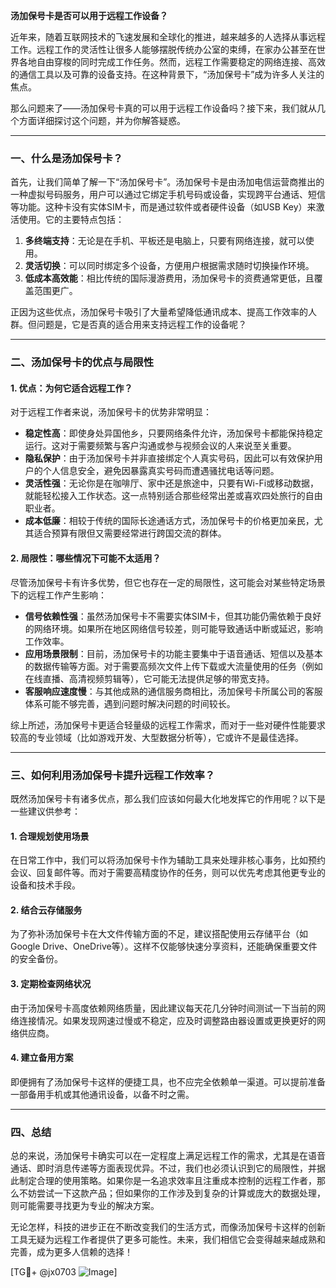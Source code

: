 **汤加保号卡是否可以用于远程工作设备？**

近年来，随着互联网技术的飞速发展和全球化的推进，越来越多的人选择从事远程工作。远程工作的灵活性让很多人能够摆脱传统办公室的束缚，在家办公甚至在世界各地自由穿梭的同时完成工作任务。然而，远程工作需要稳定的网络连接、高效的通信工具以及可靠的设备支持。在这种背景下，“汤加保号卡”成为许多人关注的焦点。

那么问题来了——汤加保号卡真的可以用于远程工作设备吗？接下来，我们就从几个方面详细探讨这个问题，并为你解答疑惑。

---

### 一、什么是汤加保号卡？

首先，让我们简单了解一下“汤加保号卡”。汤加保号卡是由汤加电信运营商推出的一种虚拟号码服务，用户可以通过它绑定手机号码或设备，实现跨平台通话、短信等功能。这种卡没有实体SIM卡，而是通过软件或者硬件设备（如USB Key）来激活使用。它的主要特点包括：

1. **多终端支持**：无论是在手机、平板还是电脑上，只要有网络连接，就可以使用。
2. **灵活切换**：可以同时绑定多个设备，方便用户根据需求随时切换操作环境。
3. **低成本高效能**：相比传统的国际漫游费用，汤加保号卡的资费通常更低，且覆盖范围更广。

正因为这些优点，汤加保号卡吸引了大量希望降低通讯成本、提高工作效率的人群。但问题是，它是否真的适合用来支持远程工作的设备呢？

---

### 二、汤加保号卡的优点与局限性

#### 1. **优点：为何它适合远程工作？**

对于远程工作者来说，汤加保号卡的优势非常明显：

- **稳定性高**：即使身处异国他乡，只要网络条件允许，汤加保号卡都能保持稳定运行。这对于需要频繁与客户沟通或参与视频会议的人来说至关重要。
- **隐私保护**：由于汤加保号卡并非直接绑定个人真实号码，因此可以有效保护用户的个人信息安全，避免因暴露真实号码而遭遇骚扰电话等问题。
- **灵活性强**：无论你是在咖啡厅、家中还是旅途中，只要有Wi-Fi或移动数据，就能轻松接入工作状态。这一点特别适合那些经常出差或喜欢四处旅行的自由职业者。
- **成本低廉**：相较于传统的国际长途通话方式，汤加保号卡的价格更加亲民，尤其适合预算有限但又需要经常进行跨国交流的群体。

#### 2. **局限性：哪些情况下可能不太适用？**

尽管汤加保号卡有许多优势，但它也存在一定的局限性，这可能会对某些特定场景下的远程工作产生影响：

- **信号依赖性强**：虽然汤加保号卡不需要实体SIM卡，但其功能仍需依赖于良好的网络环境。如果所在地区网络信号较差，则可能导致通话中断或延迟，影响工作效率。
- **应用场景限制**：目前，汤加保号卡的功能主要集中于语音通话、短信以及基本的数据传输等方面。对于需要高频次文件上传下载或大流量使用的任务（例如在线直播、高清视频剪辑等），它可能无法提供足够的带宽支持。
- **客服响应速度慢**：与其他成熟的通信服务商相比，汤加保号卡所属公司的客服体系可能不够完善，遇到问题时解决问题的时间较长。

综上所述，汤加保号卡更适合轻量级的远程工作需求，而对于一些对硬件性能要求较高的专业领域（比如游戏开发、大型数据分析等），它或许不是最佳选择。

---

### 三、如何利用汤加保号卡提升远程工作效率？

既然汤加保号卡有诸多优点，那么我们应该如何最大化地发挥它的作用呢？以下是一些建议供参考：

#### 1. **合理规划使用场景**
   在日常工作中，我们可以将汤加保号卡作为辅助工具来处理非核心事务，比如预约会议、回复邮件等。而对于需要高精度协作的任务，则可以优先考虑其他更专业的设备和技术手段。

#### 2. **结合云存储服务**
   为了弥补汤加保号卡在大文件传输方面的不足，建议搭配使用云存储平台（如Google Drive、OneDrive等）。这样不仅能够快速分享资料，还能确保重要文件的安全备份。

#### 3. **定期检查网络状况**
   由于汤加保号卡高度依赖网络质量，因此建议每天花几分钟时间测试一下当前的网络连接情况。如果发现网速过慢或不稳定，应及时调整路由器设置或更换更好的网络供应商。

#### 4. **建立备用方案**
   即便拥有了汤加保号卡这样的便捷工具，也不应完全依赖单一渠道。可以提前准备一部备用手机或其他通讯设备，以备不时之需。

---

### 四、总结

总的来说，汤加保号卡确实可以在一定程度上满足远程工作的需求，尤其是在语音通话、即时消息传递等方面表现优异。不过，我们也必须认识到它的局限性，并据此制定合理的使用策略。如果你是一名追求效率且注重成本控制的远程工作者，那么不妨尝试一下这款产品；但如果你的工作涉及到复杂的计算或庞大的数据处理，则可能需要寻找更为专业的解决方案。

无论怎样，科技的进步正在不断改变我们的生活方式，而像汤加保号卡这样的创新工具无疑为远程工作者提供了更多可能性。未来，我们相信它会变得越来越成熟和完善，成为更多人信赖的选择！

[TG💪+ @jx0703 ![Image](https://github.com/user-attachments/assets/dbca1d08-cadb-493c-b0ec-ad6f7a83f270)]
